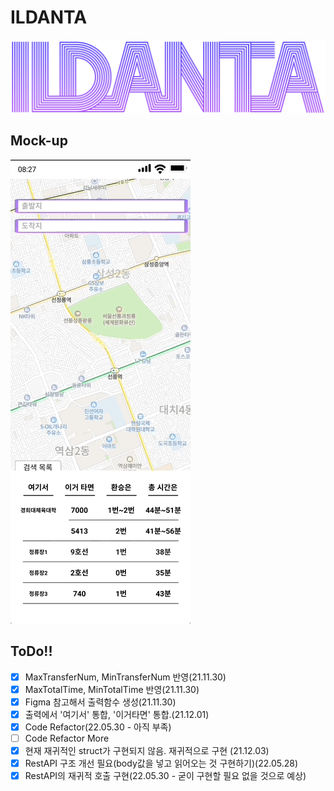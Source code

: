 # ILDANTA

![LOGO](./DOC/img/LOGO.png)

## Mock-up

![MockUp](./DOC/img/ILDANTA_UI.gif)

## ToDo!!

- [x] MaxTransferNum, MinTransferNum 반영(21.11.30)
- [x] MaxTotalTime, MinTotalTime 반영(21.11.30)
- [x] Figma 참고해서 출력함수 생성(21.11.30)
- [x] 출력에서 '여기서' 통합, '이거타면' 통합.(21.12.01)
- [x] Code Refactor(22.05.30 - 아직 부족)
- [ ] Code Refactor More
- [x] 현재 재귀적인 struct가 구현되지 않음. 재귀적으로 구현 (21.12.03)
- [x] RestAPI 구조 개선 필요(body값을 넣고 읽어오는 것 구현하기)(22.05.28)
- [x] RestAPI의 재귀적 호출 구현(22.05.30 - 굳이 구현할 필요 없을 것으로 예상)
